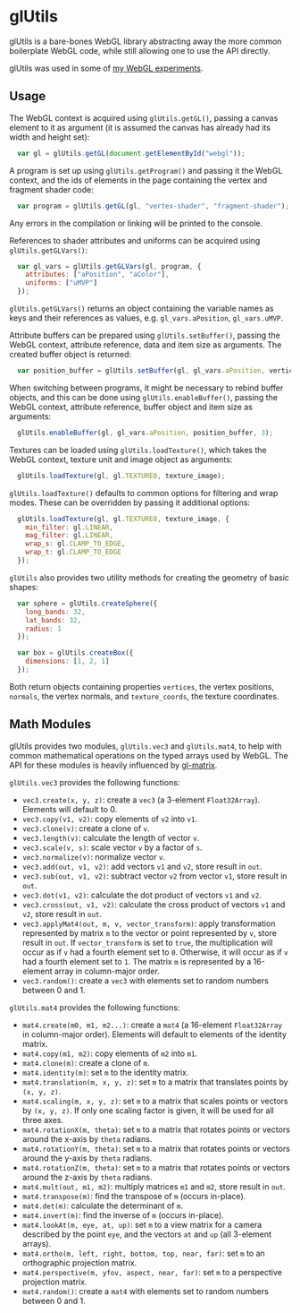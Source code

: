 glUtils
========

glUtils is a bare-bones WebGL library abstracting away the more common boilerplate WebGL code,
while still allowing one to use the API directly.

glUtils was used in some of [my WebGL experiments](http://tareksherif.ca/#experiments).

Usage
------

The WebGL context is acquired using `glUtils.getGL()`, passing a canvas element to it as argument (it is assumed the canvas has already had its width and height set):

```JavaScript
  var gl = glUtils.getGL(document.getElementById("webgl"));
```

A program is set up using `glUtils.getProgram()` and passing it the WebGL context, and the ids of elements
in the page containing the vertex and fragment shader code:

```JavaScript
  var program = glUtils.getGL(gl, "vertex-shader", "fragment-shader");
```

Any errors in the compilation or linking will be printed to the console.

References to shader attributes and uniforms can be acquired using `glUtils.getGLVars()`:

```JavaScript
  var gl_vars = glUtils.getGLVars(gl, program, {
    attributes: ["aPosition", "aColor"],
    uniforms: ["uMVP"]
  });
```

`glUtils.getGLVars()` returns an object containing the variable names as keys and their references
as values, e.g. `gl_vars.aPosition`, `gl_vars.uMVP`.

Attribute buffers can be prepared using `glUtils.setBuffer()`, passing the WebGL context, 
attribute reference, data and item size as arguments. The created buffer object is returned:

```JavaScript
  var position_buffer = glUtils.setBuffer(gl, gl_vars.aPosition, vertices, 3);
```

When switching between programs, it might be necessary to rebind buffer objects, 
and this can be done using `glUtils.enableBuffer()`, passing the WebGL context, 
attribute reference, buffer object and item size as arguments:

```JavaScript
  glUtils.enableBuffer(gl, gl_vars.aPosition, position_buffer, 3);
```

Textures can be loaded using `glUtils.loadTexture()`, which takes the WebGL
context, texture unit and image object as arguments:

```JavaScript
  glUtils.loadTexture(gl, gl.TEXTURE0, texture_image);
````

`glUtils.loadTexture()` defaults to common options for filtering and wrap modes. These can be overridden by passing it additional options:

```JavaScript
  glUtils.loadTexture(gl, gl.TEXTURE0, texture_image, {
    min_filter: gl.LINEAR,
    mag_filter: gl.LINEAR,
    wrap_s: gl.CLAMP_TO_EDGE,
    wrap_t: gl.CLAMP_TO_EDGE
  });
````

`glUtils` also provides two utility methods for creating the geometry of basic shapes:

```JavaScript
  var sphere = glUtils.createSphere({
    long_bands: 32,
    lat_bands: 32,
    radius: 1
  });

  var box = glUtils.createBox({
    dimensions: [1, 2, 1]
  });
```

Both return objects containing properties `vertices`, the vertex positions, `normals`, the vertex normals, and
`texture_coords`, the texture coordinates.

Math Modules
------------

glUtils provides two modules, `glUtils.vec3` and `glUtils.mat4`, to help with common mathematical operations on the typed arrays used by WebGL. The API for these modules is heavily influenced by [gl-matrix](http://glmatrix.net/).

`glUtils.vec3` provides the following functions:

- `vec3.create(x, y, z)`: create a `vec3` (a 3-element `Float32Array`). Elements will default to 0. 
- `vec3.copy(v1, v2)`: copy elements of `v2` into `v1`.
- `vec3.clone(v)`: create a clone of `v`.
- `vec3.length(v)`: calculate the length of vector `v`.
- `vec3.scale(v, s)`: scale vector `v` by a factor of `s`.
- `vec3.normalize(v)`: normalize vector `v`.
- `vec3.add(out, v1, v2)`: add vectors `v1` and `v2`, store result in `out`.
- `vec3.sub(out, v1, v2)`: subtract vector `v2` from vector `v1`, store result in `out`.
- `vec3.dot(v1, v2)`: calculate the dot product of vectors `v1` and `v2`.
- `vec3.cross(out, v1, v2)`: calculate the cross product of vectors `v1` and `v2`, store result in `out`.
- `vec3.applyMat4(out, m, v, vector_transform)`: apply transformation represented by matrix `m` to the vector or point represented by `v`, store result in `out`. If `vector_transform` is set to `true`, the multiplication will occur as if `v` had a fourth element set to `0`. Otherwise, it will occur as if `v` had a fourth element set to `1`. The matrix `m` is represented by a 16-element array in column-major order.
- `vec3.random()`: create a `vec3` with elements set to random numbers between 0 and 1.


`glUtils.mat4` provides the following functions:

- `mat4.create(m0, m1, m2...)`: create a `mat4` (a 16-element `Float32Array` in column-major order). Elements will default to elements of the identity matrix. 
- `mat4.copy(m1, m2)`: copy elements of `m2` into `m1`.
- `mat4.clone(m)`: create a clone of `m`.
- `mat4.identity(m)`: set `m` to the identity matrix.
- `mat4.translation(m, x, y, z)`: set `m` to a matrix that translates points by `(x, y, z)`.
- `mat4.scaling(m, x, y, z)`: set `m` to a matrix that scales points or vectors by `(x, y, z)`. If only one scaling factor is given, it will be used for all three axes.
- `mat4.rotationX(m, theta)`: set `m` to a matrix that rotates points or vectors around the x-axis by `theta` radians.
- `mat4.rotationY(m, theta)`: set `m` to a matrix that rotates points or vectors around the y-axis by `theta` radians.
- `mat4.rotationZ(m, theta)`: set `m` to a matrix that rotates points or vectors around the z-axis by `theta` radians.
- `mat4.mult(out, m1, m2)`: multiply matrices `m1` and `m2`, store result in `out`.
- `mat4.transpose(m)`: find the transpose of `m` (occurs in-place).
- `mat4.det(m)`: calculate the determinant of `m`.
- `mat4.invert(m)`: find the inverse of `m` (occurs in-place).
- `mat4.lookAt(m, eye, at, up)`: set `m` to a view matrix for a camera described by the point `eye`, and the vectors `at` and `up` (all 3-element arrays).
- `mat4.ortho(m, left, right, bottom, top, near, far)`: set `m` to an orthographic projection matrix.
- `mat4.perspective(m, yfov, aspect, near, far)`: set `m` to a perspective projection matrix.
- `mat4.random()`: create a `mat4` with elements set to random numbers between 0 and 1.


